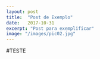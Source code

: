 ```yaml
---
layout: post
title:  "Post de Exemplo"
date:   2017-10-31
excerpt: "Post para exemplificar"
image: "/images/pic02.jpg"
---
```


#TESTE
